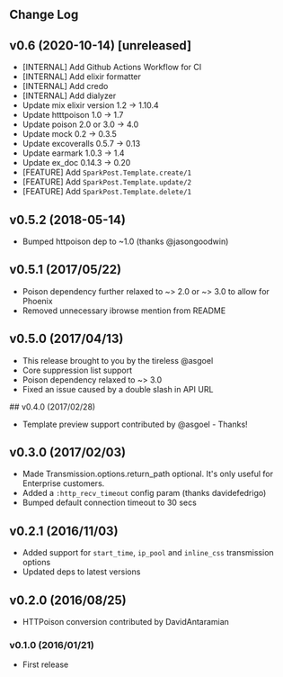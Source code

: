 ## Change Log

## v0.6 (2020-10-14) [unreleased]

- [INTERNAL] Add Github Actions Workflow for CI
- [INTERNAL] Add elixir formatter
- [INTERNAL] Add credo
- [INTERNAL] Add dialyzer
- Update mix elixir version 1.2 -> 1.10.4
- Update htttpoison 1.0 -> 1.7
- Update poison 2.0 or 3.0 -> 4.0
- Update mock 0.2 -> 0.3.5
- Update excoveralls 0.5.7 -> 0.13
- Update earmark 1.0.3 -> 1.4
- Update ex_doc 0.14.3 -> 0.20
- [FEATURE] Add `SparkPost.Template.create/1`
- [FEATURE] Add `SparkPost.Template.update/2`
- [FEATURE] Add `SparkPost.Template.delete/1`

## v0.5.2 (2018-05-14)
- Bumped httpoison dep to ~1.0 (thanks @jasongoodwin)

## v0.5.1 (2017/05/22)
- Poison dependency further relaxed to ~> 2.0 or ~> 3.0 to allow for Phoenix
- Removed unnecessary ibrowse mention from README

## v0.5.0 (2017/04/13)
- This release brought to you by the tireless @asgoel
- Core suppression list support
- Poison dependency relaxed to ~> 3.0
- Fixed an issue caused by a double slash in API URL

## v0.4.0 (2017/02/28)
- Template preview support contributed by @asgoel - Thanks!

## v0.3.0 (2017/02/03)
- Made Transmission.options.return_path optional. It's only useful for Enterprise customers.
- Added a `:http_recv_timeout` config param (thanks davidefedrigo)
- Bumped default connection timeout to 30 secs

## v0.2.1 (2016/11/03)
- Added support for `start_time`, `ip_pool` and `inline_css` transmission options 
- Updated deps to latest versions

## v0.2.0 (2016/08/25)
- HTTPoison conversion contributed by DavidAntaramian

### v0.1.0 (2016/01/21)
- First release


